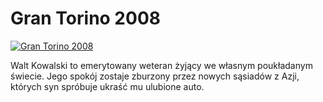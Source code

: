 Gran Torino 2008 
=============
[![Gran Torino 2008 ](http://vidos.pl/images/player.gif)](http://vidos.pl/gran-torino-2008)

 Walt Kowalski to emerytowany weteran żyjący we własnym poukładanym świecie. Jego spokój zostaje zburzony przez nowych sąsiadów z Azji, których syn spróbuje ukraść mu ulubione auto.
